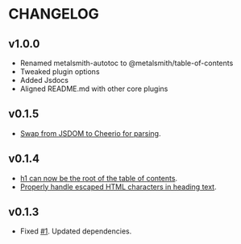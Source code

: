 # CHANGELOG

## v1.0.0

- Renamed metalsmith-autotoc to @metalsmith/table-of-contents
- Tweaked plugin options
- Added Jsdocs
- Aligned README.md with other core plugins

## v0.1.5

- [Swap from JSDOM to Cheerio for parsing](https://github.com/anatoo/metalsmith-autotoc/pull/6).

## v0.1.4

- [h1 can now be the root of the table of contents](github.com/anatoo/metalsmith-autotoc/pull/5).
- [Properly handle escaped HTML characters in heading text](https://github.com/anatoo/metalsmith-autotoc/pull/4).

## v0.1.3

- Fixed [#1](https://github.com/anatoo/metalsmith-autotoc/issues/1). Updated dependencies.
